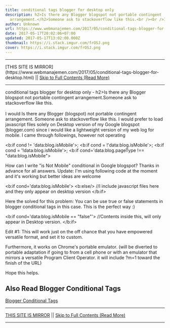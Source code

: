 ```yaml
---
title: conditional tags blogger for desktop only
description: h2>Is there any Blogger blogspot not portable contingent
  arrangement.</h2>Someone ask to stackoverflow like this.<br /><br />I would
author: Unknown
url: https://www.webmanajemen.com/2017/05/conditional-tags-blogger-for-desktop.html
date: 2017-05-17T20:02:06+07:00
updated: 2017-05-17T13:02:00.000Z
thumbnail: https://i.stack.imgur.com/frOSJ.png
cover: https://i.stack.imgur.com/frOSJ.png
---
```


<hr/> [THIS SITE IS MIRROR](https://www.webmanajemen.com/2017/05/conditional-tags-blogger-for-desktop.html) || <a href="https://www.webmanajemen.com/2017/05/conditional-tags-blogger-for-desktop.html" rel="follow" class="button" id="read-more">Skip to Full Contents (Read More)</a> <hr/> conditional tags blogger for desktop only - h2>Is there any Blogger blogspot not portable contingent arrangement.</h2>Someone ask to stackoverflow like this.<br /><br />I would Is there any Blogger (blogspot) not portable contingent arrangement.
Someone ask to stackoverflow like this.
I would prefer to load javascript files solely on Desktop version of my
Google blogspot (blogger.com) since i would like a lightweight version of
my web log for mobile.
I came through followings, however not operating

<b:if cond != 'data:blog.isMobile'>;
<b:if cond = !'data:blog.isMobile'>;
<b:if cond = '!data:blog.isMobile'>;
<b:if cond='data:blog.pageType !== "data:blog.isMobile">

How can I write "is Not Mobile" conditional in Google blogspot? Thanks in
advance for all answers.
Update: I'm using following code at the moment and it's working but better
ideas are welcome

<b:if cond='data:blog.isMobile'>
<b:else/>
    //I include javascript files here and they only appear on desktop version
</b:if>

Here the solved for this problem:
You can be use true or false statements in blogger
conditional tags in this case. This is the perfect way :)

<b:if cond='data:blog.isMobile == &quot;false&quot;'>
//Contents inside this, will only appear in Desktop version.
</b:if>


 Edit #1:
This will work just on the off chance that you have empowered versatile format, and set it to custom.


Furthermore, it works on Chrome's portable emulator. (will be diverted to portable adaptation if going to from a cell phone or with an emulator that mirrors a versatile Program Client Operator. it will include ?m=1 toward the finish of the URL)

Hope this helps.

## Also Read Blogger Conditional Tags
[Blogger Conditional Tags](/2021/12/18/blogger-conditional-tags.md) <hr/> [THIS SITE IS MIRROR](https://www.webmanajemen.com/2017/05/conditional-tags-blogger-for-desktop.html) || <a href="https://www.webmanajemen.com/2017/05/conditional-tags-blogger-for-desktop.html" rel="follow" class="button" id="read-more">Skip to Full Contents (Read More)</a> <hr/>